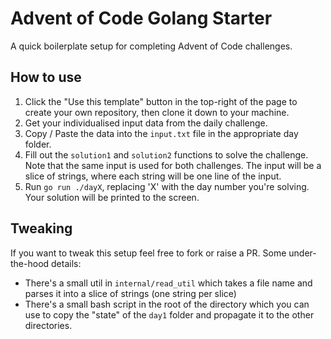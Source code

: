 # Advent of Code Golang Starter

A quick boilerplate setup for completing Advent of Code challenges.

## How to use

1. Click the "Use this template" button in the top-right of the page to create your own repository, then clone it down to your machine.
2. Get your individualised input data from the daily challenge.
3. Copy / Paste the data into the `input.txt` file in the appropriate day folder.
4. Fill out the `solution1` and `solution2` functions to solve the challenge. Note that the same input is used for both challenges.
  The input will be a slice of strings, where each string will be one line of the input.
5. Run `go run ./dayX`, replacing 'X' with the day number you're solving. Your solution will be printed to the screen.

## Tweaking 

If you want to tweak this setup feel free to fork or raise a PR. Some under-the-hood details:
* There's a small util in `internal/read_util` which takes a file name and parses it into a slice of strings (one string per slice)
* There's a small bash script in the root of the directory which you can use to copy the "state" of the `day1` folder and propagate it to the other directories.

